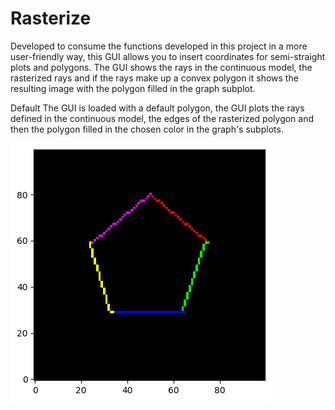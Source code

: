 # Rasterize

Developed to consume the functions developed in this project in a more user-friendly way, this GUI allows you to insert coordinates for semi-straight plots and polygons. The GUI shows the rays in the continuous model, the rasterized rays and if the rays make up a convex polygon it shows the resulting image with the polygon filled in the graph subplot.

Default
The GUI is loaded with a default polygon, the GUI plots the rays defined in the continuous model, the edges of the rasterized polygon and then the polygon filled in the chosen color in the graph's subplots.

    
![png](https://github.com/jbrun0r/cg-rasterized/blob/assets/rasterized/assets/output_7_0.png?raw=true)
